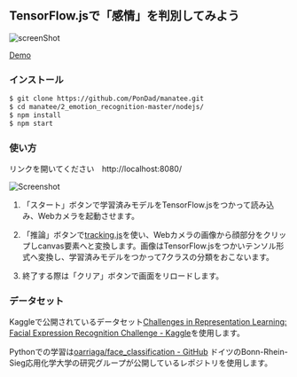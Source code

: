 ## TensorFlow.jsで「感情」を判別してみよう

![screenShot]()

[Demo](https://emotion-recognition-tfjs.herokuapp.com/)

### インストール

```bash
$ git clone https://github.com/PonDad/manatee.git
$ cd manatee/2_emotion_recognition-master/nodejs/
$ npm install
$ npm start
```

### 使い方

リンクを開いてください　http://localhost:8080/

![Screenshot](https://raw.githubusercontent.com/PonDad/manatee/master/2_emotion_recognition-master/nodejs/static/img/Screenshot.png)

1. 「スタート」ボタンで学習済みモデルをTensorFlow.jsをつかって読み込み、Webカメラを起動させます。

2. 「推論」ボタンで[tracking.js](https://trackingjs.com/)を使い、Webカメラの画像から顔部分をクリップしcanvas要素へと変換します。画像はTensorFlow.jsをつかいテンソル形式へ変換し、学習済みモデルをつかって7クラスの分類をおこないます。

3. 終了する際は「クリア」ボタンで画面をリロードします。

### データセット

Kaggleで公開されているデータセット[Challenges in Representation Learning: Facial Expression Recognition Challenge - Kaggle](https://www.kaggle.com/c/challenges-in-representation-learning-facial-expression-recognition-challenge/data)を使用します。

Pythonでの学習は[oarriaga/face_classification - GitHub](https://github.com/oarriaga/face_classification)
ドイツのBonn-Rhein-Sieg応用化学大学の研究グループが公開しているレポジトリを使用します。